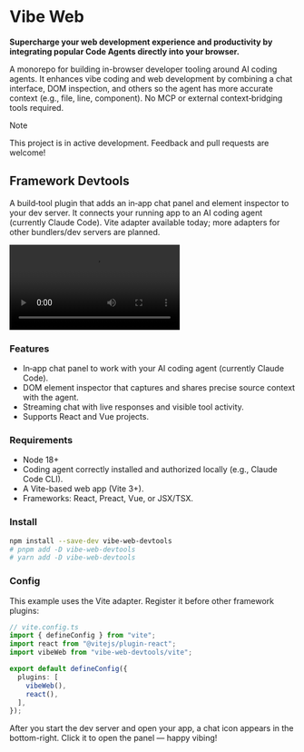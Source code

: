 # Vibe Web

**Supercharge your web development experience and productivity by integrating 
  popular Code Agents directly into your browser.**

A monorepo for building in-browser developer tooling around AI coding agents. It enhances vibe coding and web development by combining a chat interface, DOM inspection, and others so the agent has more accurate context (e.g., file, line, component). No MCP or external context‑bridging tools required. 

> [!NOTE]
> This project is in active development. Feedback and pull requests are welcome!

## Framework Devtools

 A build‑tool plugin that adds an in‑app chat panel and element inspector to your dev server. It connects your running app to an AI coding agent (currently Claude Code). Vite adapter available today; more adapters for other bundlers/dev servers are planned.

<video src="./assets/devtools.mp4" controls></video>

### Features

- In‑app chat panel to work with your AI coding agent (currently Claude Code).
- DOM element inspector that captures and shares precise source context with the agent.
- Streaming chat with live responses and visible tool activity.
- Supports React and Vue projects.

### Requirements

- Node 18+
- Coding agent correctly installed and authorized locally (e.g., Claude Code CLI).
- A Vite-based web app (Vite 3+).
- Frameworks: React, Preact, Vue, or JSX/TSX.

### Install

```bash
npm install --save-dev vibe-web-devtools
# pnpm add -D vibe-web-devtools
# yarn add -D vibe-web-devtools
```

### Config

This example uses the Vite adapter. Register it before other framework plugins:

```ts
// vite.config.ts
import { defineConfig } from "vite";
import react from "@vitejs/plugin-react";
import vibeWeb from "vibe-web-devtools/vite";

export default defineConfig({
  plugins: [
    vibeWeb(),
    react(),
  ],
});
```

After you start the dev server and open your app, a chat icon appears in the bottom-right. Click it to open the panel — happy vibing!
